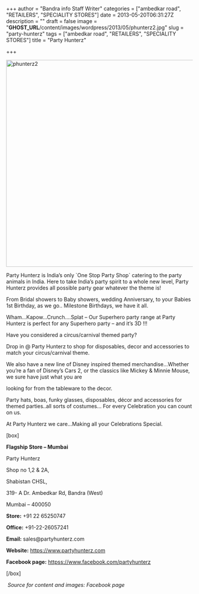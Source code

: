 +++
author = "Bandra info Staff Writer"
categories = ["ambedkar road", "RETAILERS", "SPECIALITY STORES"]
date = 2013-05-20T06:31:27Z
description = ""
draft = false
image = "__GHOST_URL__/content/images/wordpress/2013/05/phunterz2.jpg"
slug = "party-hunterz"
tags = ["ambedkar road", "RETAILERS", "SPECIALITY STORES"]
title = "Party Hunterz"

+++


<p><a href="https://i2.wp.com/bandra.info/wp-content/uploads/2013/05/phunterz2.jpg?ssl=1"><img loading="lazy" class="aligncenter size-full wp-image-2107" alt="phunterz2" src="https://i2.wp.com/bandra.info/wp-content/uploads/2013/05/phunterz2.jpg?resize=598%2C558&#038;ssl=1" width="598" height="558" srcset="https://i2.wp.com/bandra.info/wp-content/uploads/2013/05/phunterz2.jpg?w=598&amp;ssl=1 598w, https://i2.wp.com/bandra.info/wp-content/uploads/2013/05/phunterz2.jpg?resize=300%2C279&amp;ssl=1 300w" sizes="(max-width: 598px) 100vw, 598px" data-recalc-dims="1" /></a></p>
<p>Party Hunterz is India&#8217;s only `One Stop Party Shop` catering to the party animals in India. Here to take India&#8217;s party spirit to a whole new level, Party Hunterz provides all possible party gear whatever the theme is!</p>
<p>From Bridal showers to Baby showers, wedding Anniversary, to your Babies 1st Birthday, as we go.. Milestone Birthdays, we have it all.</p>
<p>Wham&#8230;Kapow&#8230;Crunch&#8230;.Splat &#8211; Our Superhero party range at Party Hunterz is perfect for any Superhero party &#8211; and it&#8217;s 3D !!!</p>
<p>Have you considered a circus/carnival themed party?</p>
<p>Drop in @ Party Hunterz to shop for disposables, decor and accessories to match your circus/carnival theme.</p>
<p>We also have a new line of Disney inspired themed merchandise&#8230;Whether you&#8217;re a fan of Disney&#8217;s Cars 2, or the classics like Mickey &amp; Minnie Mouse, we sure have just what you are</p>
<p>looking for from the tableware to the decor.</p>
<p>Party hats, boas, funky glasses, disposables, décor and accessories for themed parties..all sorts of costumes… For every Celebration you can count on us.</p>
<p>At Party Hunterz we care&#8230;Making all your Celebrations Special.</p>
<p>[box]</p>
<p><strong>Flagship Store – Mumbai</strong></p>
<p>Party Hunterz</p>
<p>Shop no 1,2 &amp; 2A,</p>
<p>Shabistan CHSL,</p>
<p>319- A Dr. Ambedkar Rd, Bandra (West)</p>
<p>Mumbai &#8211; 400050</p>
<p><strong>Store:</strong> +91 22 65250747</p>
<p><strong>Office:</strong> +91-22-26057241</p>
<p><strong>Email:</strong> sales@partyhunterz.com</p>
<p><strong>Website:</strong> <a href="https://www.partyhunterz.com/">https://www.partyhunterz.com</a></p>
<p><strong>Facebook page:</strong> <a href="httpss://www.facebook.com/partyhunterz">httpss://www.facebook.com/partyhunterz</a></p>
<p>[/box]</p>
<p><em> Source for content and images: Facebook page</em></p>
<p>&nbsp;</p>



